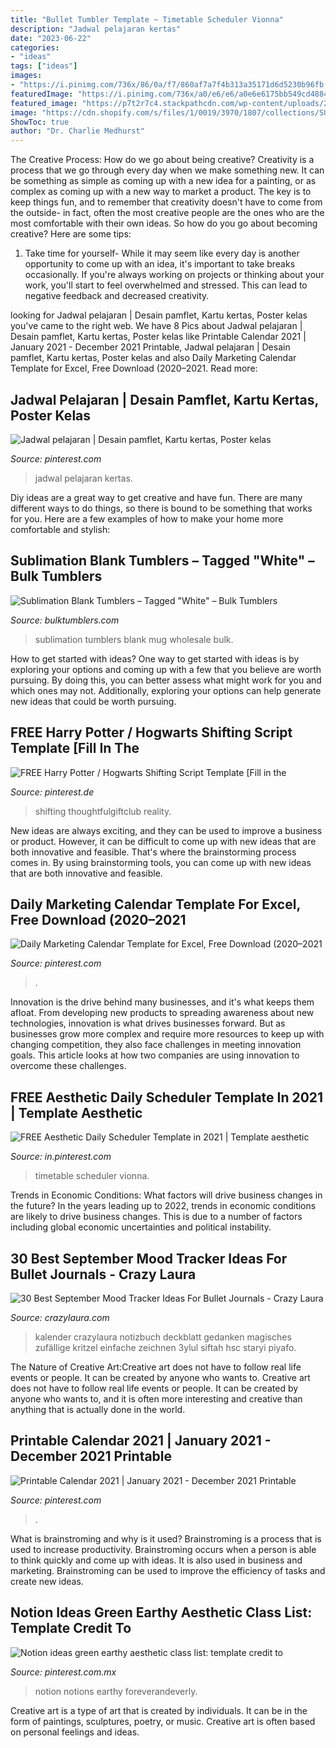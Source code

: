 ```yaml
---
title: "Bullet Tumbler Template ~ Timetable Scheduler Vionna"
description: "Jadwal pelajaran kertas"
date: "2023-06-22"
categories:
- "ideas"
tags: ["ideas"]
images:
- "https://i.pinimg.com/736x/86/0a/f7/860af7a7f4b313a35171d6d5230b96fb.jpg"
featuredImage: "https://i.pinimg.com/736x/a0/e6/e6/a0e6e6175bb549cd48842ce9775d05f5.jpg"
featured_image: "https://p7t2r7c4.stackpathcdn.com/wp-content/uploads/2019/09/stamp-theme-mood-page.jpg"
image: "https://cdn.shopify.com/s/files/1/0019/3970/1807/collections/SUBLIMATION_MUG_COLLECTION_WHOLESALE-01_1200x1200.png?v=1582407903"
ShowToc: true
author: "Dr. Charlie Medhurst"
---
```



The Creative Process: How do we go about being creative?
Creativity is a process that we go through every day when we make something new. It can be something as simple as coming up with a new idea for a painting, or as complex as coming up with a new way to market a product. The key is to keep things fun, and to remember that creativity doesn't have to come from the outside- in fact, often the most creative people are the ones who are the most comfortable with their own ideas. So how do you go about becoming creative? Here are some tips: 
1) Take time for yourself- While it may seem like every day is another opportunity to come up with an idea, it's important to take breaks occasionally. If you're always working on projects or thinking about your work, you'll start to feel overwhelmed and stressed. This can lead to negative feedback and decreased creativity.

	

		
looking for Jadwal pelajaran | Desain pamflet, Kartu kertas, Poster kelas you've came to the right web. We have 8 Pics about Jadwal pelajaran | Desain pamflet, Kartu kertas, Poster kelas like Printable Calendar 2021 | January 2021 - December 2021 Printable, Jadwal pelajaran | Desain pamflet, Kartu kertas, Poster kelas and also Daily Marketing Calendar Template for Excel, Free Download (2020–2021. Read more:
		
    
## Jadwal Pelajaran | Desain Pamflet, Kartu Kertas, Poster Kelas

<img loading=lazy src="https://i.pinimg.com/736x/a0/e6/e6/a0e6e6175bb549cd48842ce9775d05f5.jpg" onerror="this.onerror=null;this.src='https://tse2.mm.bing.net/th?id=OIP.JiIxjhv2Ijv2SQzPpjBr0gHaNK&amp;pid=15.1';" alt="Jadwal pelajaran | Desain pamflet, Kartu kertas, Poster kelas">

_Source: pinterest.com_

>jadwal pelajaran kertas. 

	

Diy ideas are a great way to get creative and have fun. There are many different ways to do things, so there is bound to be something that works for you. Here are a few examples of how to make your home more comfortable and stylish: 

    
## Sublimation Blank Tumblers – Tagged &quot;White&quot; – Bulk Tumblers

<img loading=lazy src="https://cdn.shopify.com/s/files/1/0019/3970/1807/collections/SUBLIMATION_MUG_COLLECTION_WHOLESALE-01_1200x1200.png?v=1582407903" onerror="this.onerror=null;this.src='https://tse3.mm.bing.net/th?id=OIP.t-oW_ylgFmdiziVJWmN38QHaHa&amp;pid=15.1';" alt="Sublimation Blank Tumblers – Tagged &quot;White&quot; – Bulk Tumblers">

_Source: bulktumblers.com_

>sublimation tumblers blank mug wholesale bulk. 

	

How to get started with ideas?
One way to get started with ideas is by exploring your options and coming up with a few that you believe are worth pursuing. By doing this, you can better assess what might work for you and which ones may not. Additionally, exploring your options can help generate new ideas that could be worth pursuing.

    
## FREE Harry Potter / Hogwarts Shifting Script Template [Fill In The

<img loading=lazy src="https://i.pinimg.com/736x/34/6e/33/346e3324a12e60ce3e9442ce06550978.jpg" onerror="this.onerror=null;this.src='https://tse4.mm.bing.net/th?id=OIP.FuQV2EaLegeoS_lmK3OESwHaLH&amp;pid=15.1';" alt="FREE Harry Potter / Hogwarts Shifting Script Template [Fill in the">

_Source: pinterest.de_

>shifting thoughtfulgiftclub reality. 

	

New ideas are always exciting, and they can be used to improve a business or product. However, it can be difficult to come up with new ideas that are both innovative and feasible. That's where the brainstorming process comes in. By using brainstorming tools, you can come up with new ideas that are both innovative and feasible.

    
## Daily Marketing Calendar Template For Excel, Free Download (2020–2021

<img loading=lazy src="https://i.pinimg.com/736x/86/0a/f7/860af7a7f4b313a35171d6d5230b96fb.jpg" onerror="this.onerror=null;this.src='https://tse4.mm.bing.net/th?id=OIP.EH7wcXDus7XJWDoM-c4ehAHaKN&amp;pid=15.1';" alt="Daily Marketing Calendar Template for Excel, Free Download (2020–2021">

_Source: pinterest.com_

>. 

	

Innovation is the drive behind many businesses, and it's what keeps them afloat. From developing new products to spreading awareness about new technologies, innovation is what drives businesses forward. But as businesses grow more complex and require more resources to keep up with changing competition, they also face challenges in meeting innovation goals. This article looks at how two companies are using innovation to overcome these challenges.

    
## FREE Aesthetic Daily Scheduler Template In 2021 | Template Aesthetic

<img loading=lazy src="https://i.pinimg.com/736x/58/9a/13/589a135925a1f339d86d219085c581fb.jpg" onerror="this.onerror=null;this.src='https://tse1.mm.bing.net/th?id=OIP.d2HMR98lak0TITrHvJmEgwHaKe&amp;pid=15.1';" alt="FREE Aesthetic Daily Scheduler Template in 2021 | Template aesthetic">

_Source: in.pinterest.com_

>timetable scheduler vionna. 

	

Trends in Economic Conditions: What factors will drive business changes in the future?
In the years leading up to 2022, trends in economic conditions are likely to drive business changes. This is due to a number of factors including global economic uncertainties and political instability.

    
## 30 Best September Mood Tracker Ideas For Bullet Journals - Crazy Laura

<img loading=lazy src="https://p7t2r7c4.stackpathcdn.com/wp-content/uploads/2019/09/stamp-theme-mood-page.jpg" onerror="this.onerror=null;this.src='https://tse1.mm.bing.net/th?id=OIP.ute6WMX48W1Ty7_fQ2adLgHaLH&amp;pid=15.1';" alt="30 Best September Mood Tracker Ideas For Bullet Journals - Crazy Laura">

_Source: crazylaura.com_

>kalender crazylaura notizbuch deckblatt gedanken magisches zufällige kritzel einfache zeichnen 3ylul siftah hsc staryi piyafo. 

	

The Nature of Creative Art:Creative art does not have to follow real life events or people. It can be created by anyone who wants to.
Creative art does not have to follow real life events or people. It can be created by anyone who wants to, and it is often more interesting and creative than anything that is actually done in the world.

    
## Printable Calendar 2021 | January 2021 - December 2021 Printable

<img loading=lazy src="https://i.pinimg.com/736x/26/3e/b7/263eb72a4d1db0ac82660f0c8a69e0c0.jpg" onerror="this.onerror=null;this.src='https://tse2.mm.bing.net/th?id=OIP._CHBeO7OcQP4bCA-q7e9SwHaJ3&amp;pid=15.1';" alt="Printable Calendar 2021 | January 2021 - December 2021 Printable">

_Source: pinterest.com_

>. 

	

What is brainstroming and why is it used?
Brainstroming is a process that is used to increase productivity. Brainstroming occurs when a person is able to think quickly and come up with ideas. It is also used in business and marketing. Brainstroming can be used to improve the efficiency of tasks and create new ideas.

    
## Notion Ideas Green Earthy Aesthetic Class List: Template Credit To

<img loading=lazy src="https://i.pinimg.com/736x/da/c5/fd/dac5fd8ef45018e30c7a9093ced302c1.jpg" onerror="this.onerror=null;this.src='https://tse4.mm.bing.net/th?id=OIP.xC1yz9R9GOu3cDH_UZHTWgHaOe&amp;pid=15.1';" alt="Notion ideas green earthy aesthetic class list: template credit to">

_Source: pinterest.com.mx_

>notion notions earthy foreverandeverly. 

	

Creative art is a type of art that is created by individuals. It can be in the form of paintings, sculptures, poetry, or music. Creative art is often based on personal feelings and ideas.

